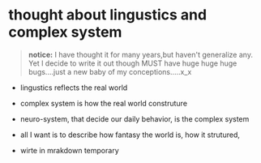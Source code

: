 thought about lingustics and complex system
======================

> **notice:** I have thought it for many years,but haven't generalize any. Yet I decide to write it out though MUST have huge huge huge bugs....just a new baby of my conceptions.....x_x

- lingustics reflects the real world

- complex system is how the real world construture

- neuro-system, that decide our daily behavior, is the complex system

- all I want is to describe how fantasy the world is, how it strutured,

- wirte in mrakdown temporary
